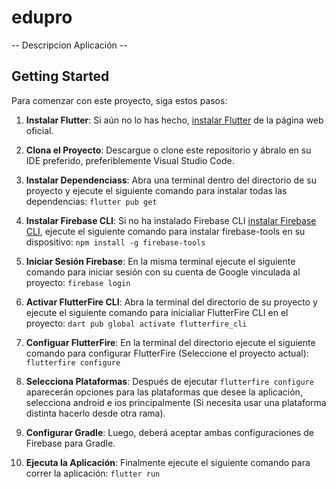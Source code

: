 # edupro

-- Descripcion Aplicación --

## Getting Started

Para comenzar con este proyecto, siga estos pasos:

1. **Instalar Flutter**: Si aún no lo has hecho, [instalar Flutter](https://flutter.dev/docs/get-started/install) de la página web oficial.

2. **Clona el Proyecto**: Descargue o clone este repositorio y ábralo en su IDE preferido, preferiblemente Visual Studio Code.

3. **Instalar Dependenciass**: Abra una terminal dentro del directorio de su proyecto y ejecute el siguiente comando para instalar todas las dependencias:
    ```flutter pub get```

4. **Instalar Firebase CLI**: Si no ha instalado Firebase CLI [instalar Firebase CLI](https://firebase.google.com/docs/cli?hl=en#windows-npm), ejecute el siguiente comando para instalar firebase-tools en su dispositivo:
    ```npm install -g firebase-tools```

5. **Iniciar Sesión Firebase**: En la misma terminal ejecute el siguiente comando para iniciar sesión con su cuenta de Google vinculada al proyecto:
    ```firebase login```

6. **Activar FlutterFire CLI**: Abra la terminal del directorio de su proyecto y ejecute el siguiente comando para inicialiar FlutterFire CLI en el proyecto:
    ```dart pub global activate flutterfire_cli```

7. **Configuar FlutterFire**: En la terminal del directorio ejecute el siguiente comando para configurar FlutterFire (Seleccione el proyecto actual):
    ```flutterfire configure```

8. **Selecciona Plataformas**: Después de ejecutar ```flutterfire configure``` aparecerán opciones para las plataformas que desee la aplicación, selecciona android e ios principalmente (Si necesita usar una plataforma distinta hacerlo desde otra rama).

9. **Configurar Gradle**: Luego, deberá aceptar ambas configuraciones de Firebase para Gradle.

10. **Ejecuta la Aplicación**: Finalmente ejecute el siguiente comando para correr la aplicación:
    ```flutter run```
